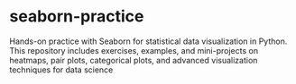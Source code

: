 # seaborn-practice
Hands-on practice with Seaborn for statistical data visualization in Python. This repository includes exercises, examples, and mini-projects on heatmaps, pair plots, categorical plots, and advanced visualization techniques for data science
